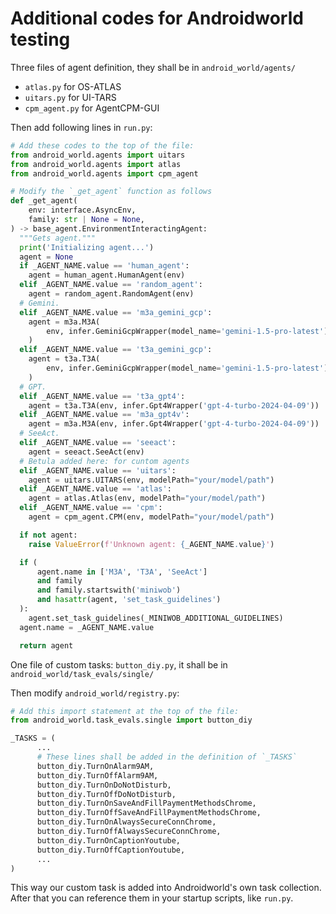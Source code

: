 # Additional codes for Androidworld testing

Three files of agent definition, they shall be in `android_world/agents/`
- `atlas.py` for OS-ATLAS
- `uitars.py` for UI-TARS
- `cpm_agent.py` for AgentCPM-GUI

Then add following lines in `run.py`:
```Python
# Add these codes to the top of the file:
from android_world.agents import uitars
from android_world.agents import atlas
from android_world.agents import cpm_agent

# Modify the `_get_agent` function as follows
def _get_agent(
    env: interface.AsyncEnv,
    family: str | None = None,
) -> base_agent.EnvironmentInteractingAgent:
  """Gets agent."""
  print('Initializing agent...')
  agent = None
  if _AGENT_NAME.value == 'human_agent':
    agent = human_agent.HumanAgent(env)
  elif _AGENT_NAME.value == 'random_agent':
    agent = random_agent.RandomAgent(env)
  # Gemini.
  elif _AGENT_NAME.value == 'm3a_gemini_gcp':
    agent = m3a.M3A(
        env, infer.GeminiGcpWrapper(model_name='gemini-1.5-pro-latest')
    )
  elif _AGENT_NAME.value == 't3a_gemini_gcp':
    agent = t3a.T3A(
        env, infer.GeminiGcpWrapper(model_name='gemini-1.5-pro-latest')
    )
  # GPT.
  elif _AGENT_NAME.value == 't3a_gpt4':
    agent = t3a.T3A(env, infer.Gpt4Wrapper('gpt-4-turbo-2024-04-09'))
  elif _AGENT_NAME.value == 'm3a_gpt4v':
    agent = m3a.M3A(env, infer.Gpt4Wrapper('gpt-4-turbo-2024-04-09'))
  # SeeAct.
  elif _AGENT_NAME.value == 'seeact':
    agent = seeact.SeeAct(env)
  # Betula added here: for cuntom agents
  elif _AGENT_NAME.value == 'uitars':
    agent = uitars.UITARS(env, modelPath="your/model/path")
  elif _AGENT_NAME.value == 'atlas':
    agent = atlas.Atlas(env, modelPath="your/model/path")
  elif _AGENT_NAME.value == 'cpm':
    agent = cpm_agent.CPM(env, modelPath="your/model/path")

  if not agent:
    raise ValueError(f'Unknown agent: {_AGENT_NAME.value}')

  if (
      agent.name in ['M3A', 'T3A', 'SeeAct']
      and family
      and family.startswith('miniwob')
      and hasattr(agent, 'set_task_guidelines')
  ):
    agent.set_task_guidelines(_MINIWOB_ADDITIONAL_GUIDELINES)
  agent.name = _AGENT_NAME.value

  return agent
```


One file of custom tasks: `button_diy.py`, it shall be in `android_world/task_evals/single/`

Then modify `android_world/registry.py`:
```Python
# Add this import statement at the top of the file:
from android_world.task_evals.single import button_diy

_TASKS = (
      ...
      # These lines shall be added in the definition of `_TASKS`
      button_diy.TurnOnAlarm9AM, 
      button_diy.TurnOffAlarm9AM,
      button_diy.TurnOnDoNotDisturb,
      button_diy.TurnOffDoNotDisturb,
      button_diy.TurnOnSaveAndFillPaymentMethodsChrome,
      button_diy.TurnOffSaveAndFillPaymentMethodsChrome,
      button_diy.TurnOnAlwaysSecureConnChrome,
      button_diy.TurnOffAlwaysSecureConnChrome,
      button_diy.TurnOnCaptionYoutube,
      button_diy.TurnOffCaptionYoutube,
      ...
)
```

This way our custom task is added into Androidworld's own task collection. After that you can reference them in your startup scripts, like `run.py`.

